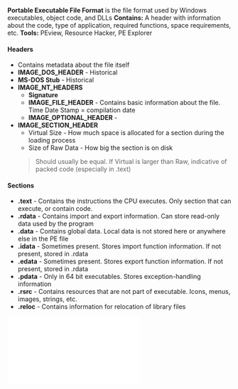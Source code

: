 **Portable Executable File Format** is the file format used by Windows executables, object code, and DLLs
**Contains:** A header with information about the code, type of application, required functions, space requirements, etc.
**Tools:** PEview, Resource Hacker, PE Explorer
#### Headers
- Contains metadata about the file itself 
- **IMAGE_DOS_HEADER** - Historical
- **MS-DOS Stub** - Historical
- **IMAGE_NT_HEADERS**
	- **Signature**
	- **IMAGE_FILE_HEADER** - Contains basic information about the file. Time Date Stamp = compilation date
	- **IMAGE_OPTIONAL_HEADER** - 
- **IMAGE_SECTION_HEADER**  
	- Virtual Size - How much space is allocated for a section during the loading process
	- Size of Raw Data - How big the section is on disk
	> Should usually be equal. If Virtual is larger than Raw, indicative of packed code (especially in .text)


#### Sections
- **.text** - Contains the instructions the CPU executes. Only section that can execute, or contain code.
- **.rdata** - Contains import and export information. Can store read-only data used by the program
- **.data** - Contains global data. Local data is not stored here or anywhere else in the PE file
- **.idata** - Sometimes present. Stores import function information. If not present, stored in .rdata
- **.edata** - Sometimes present. Stores export function information. If not present, stored in .rdata
- **.pdata** - Only in 64 bit executables. Stores exception-handling information
- **.rsrc** - Contains resources that are not part of executable. Icons, menus, images, strings, etc.
- **.reloc** - Contains information for relocation of library files 

![image-70.png](image-70.png.md)